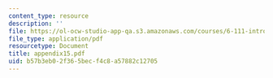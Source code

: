 ```yaml
---
content_type: resource
description: ''
file: https://ol-ocw-studio-app-qa.s3.amazonaws.com/courses/6-111-introductory-digital-systems-laboratory-spring-2006/b57b3eb02f365becf4c8a57882c12705_appendix15.pdf
file_type: application/pdf
resourcetype: Document
title: appendix15.pdf
uid: b57b3eb0-2f36-5bec-f4c8-a57882c12705
---
```

